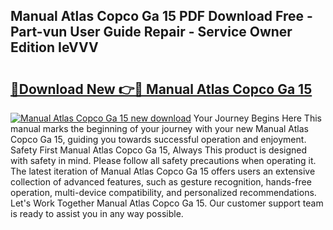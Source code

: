 ## Manual Atlas Copco Ga 15 PDF Download Free - Part-vun User Guide Repair - Service Owner Edition IeVVV

# <h2><a href="http://bc5943.oget.top/?id=Manual+Atlas+Copco+Ga+15">🔗Download New 👉🔴 Manual Atlas Copco Ga 15</a></h2>

[![Manual Atlas Copco Ga 15 new download](https://i.imgur.com/5g1atiW.png)](http://bc5943.oget.top/?id=Manual+Atlas+Copco+Ga+15)
Your Journey Begins Here This manual marks the beginning of your journey with your new Manual Atlas Copco Ga 15, guiding you towards successful operation and enjoyment. Safety First Manual Atlas Copco Ga 15, Always This product is designed with safety in mind. Please follow all safety precautions when operating it. The latest iteration of Manual Atlas Copco Ga 15 offers users an extensive collection of advanced features, such as gesture recognition, hands-free operation, multi-device compatibility, and personalized recommendations. Let's Work Together Manual Atlas Copco Ga 15. Our customer support team is ready to assist you in any way possible.
